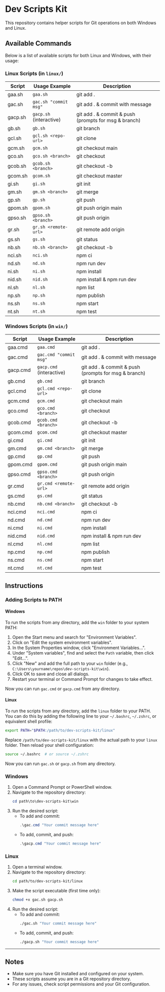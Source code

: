 # Dev Scripts Kit

This repository contains helper scripts for Git operations on both Windows and Linux.


## Available Commands

Below is a list of available scripts for both Linux and Windows, with their usage:

### Linux Scripts (in `linux/`)

| Script    | Usage Example                        | Description                                 |
|-----------|--------------------------------------|---------------------------------------------|
| gaa.sh    | `gaa.sh`                             | git add .                                   |
| gac.sh    | `gac.sh "commit msg"`               | git add . & commit with message             |
| gacp.sh   | `gacp.sh` (interactive)              | git add . & commit & push (prompts for msg & branch) |
| gb.sh     | `gb.sh`                              | git branch                                  |
| gcl.sh    | `gcl.sh <repo-url>`                  | git clone <repo-url>                        |
| gcm.sh    | `gcm.sh`                             | git checkout main                           |
| gco.sh    | `gco.sh <branch>`                    | git checkout <branch>                       |
| gcob.sh   | `gcob.sh <branch>`                   | git checkout -b <branch>                    |
| gcom.sh   | `gcom.sh`                            | git checkout master                         |
| gi.sh     | `gi.sh`                              | git init                                    |
| gm.sh     | `gm.sh <branch>`                     | git merge <branch>                          |
| gp.sh     | `gp.sh`                              | git push                                    |
| gpom.sh   | `gpom.sh`                            | git push origin main                        |
| gpso.sh   | `gpso.sh <branch>`                   | git push origin <branch>                    |
| gr.sh     | `gr.sh <remote-url>`                 | git remote add origin <url>                 |
| gs.sh     | `gs.sh`                              | git status                                  |
| nb.sh     | `nb.sh <branch>`                     | git checkout -b <branch>                    |
| nci.sh    | `nci.sh`                             | npm ci                                      |
| nd.sh     | `nd.sh`                              | npm run dev                                 |
| ni.sh     | `ni.sh`                              | npm install                                 |
| nid.sh    | `nid.sh`                             | npm install & npm run dev                   |
| nl.sh     | `nl.sh`                              | npm list                                    |
| np.sh     | `np.sh`                              | npm publish                                 |
| ns.sh     | `ns.sh`                              | npm start                                   |
| nt.sh     | `nt.sh`                              | npm test                                    |

### Windows Scripts (in `win/`)

| Script    | Usage Example                        | Description                                 |
|-----------|--------------------------------------|---------------------------------------------|
| gaa.cmd   | `gaa.cmd`                            | git add .                                   |
| gac.cmd   | `gac.cmd "commit msg"`              | git add . & commit with message             |
| gacp.cmd  | `gacp.cmd` (interactive)             | git add . & commit & push (prompts for msg & branch) |
| gb.cmd    | `gb.cmd`                             | git branch                                  |
| gcl.cmd   | `gcl.cmd <repo-url>`                 | git clone <repo-url>                        |
| gcm.cmd   | `gcm.cmd`                            | git checkout main                           |
| gco.cmd   | `gco.cmd <branch>`                   | git checkout <branch>                       |
| gcob.cmd  | `gcob.cmd <branch>`                  | git checkout -b <branch>                    |
| gcom.cmd  | `gcom.cmd`                           | git checkout master                         |
| gi.cmd    | `gi.cmd`                             | git init                                    |
| gm.cmd    | `gm.cmd <branch>`                    | git merge <branch>                          |
| gp.cmd    | `gp.cmd`                             | git push                                    |
| gpom.cmd  | `gpom.cmd`                           | git push origin main                        |
| gpso.cmd  | `gpso.cmd <branch>`                  | git push origin <branch>                    |
| gr.cmd    | `gr.cmd <remote-url>`                | git remote add origin <url>                 |
| gs.cmd    | `gs.cmd`                             | git status                                  |
| nb.cmd    | `nb.cmd <branch>`                    | git checkout -b <branch>                    |
| nci.cmd   | `nci.cmd`                            | npm ci                                      |
| nd.cmd    | `nd.cmd`                             | npm run dev                                 |
| ni.cmd    | `ni.cmd`                             | npm install                                 |
| nid.cmd   | `nid.cmd`                            | npm install & npm run dev                   |
| nl.cmd    | `nl.cmd`                             | npm list                                    |
| np.cmd    | `np.cmd`                             | npm publish                                 |
| ns.cmd    | `ns.cmd`                             | npm start                                   |
| nt.cmd    | `nt.cmd`                             | npm test                                    |

## Instructions

### Adding Scripts to PATH

#### Windows

To run the scripts from any directory, add the `win` folder to your system PATH:

1. Open the Start menu and search for "Environment Variables".
2. Click on "Edit the system environment variables".
3. In the System Properties window, click "Environment Variables...".
4. Under "System variables", find and select the `Path` variable, then click "Edit...".
5. Click "New" and add the full path to your `win` folder (e.g., `C:\Users\yourname\repos\dev-scripts-kit\win`).
6. Click OK to save and close all dialogs.
7. Restart your terminal or Command Prompt for changes to take effect.

Now you can run `gac.cmd` or `gacp.cmd` from any directory.

#### Linux

To run the scripts from any directory, add the `linux` folder to your PATH. You can do this by adding the following line to your `~/.bashrc`, `~/.zshrc`, or equivalent shell profile:

```bash
export PATH="$PATH:/path/to/dev-scripts-kit/linux"
```

Replace `/path/to/dev-scripts-kit/linux` with the actual path to your `linux` folder. Then reload your shell configuration:

```bash
source ~/.bashrc  # or source ~/.zshrc
```

Now you can run `gac.sh` or `gacp.sh` from any directory.

### Windows

1. Open a Command Prompt or PowerShell window.
2. Navigate to the repository directory:
   ```powershell
   cd path\to\dev-scripts-kit\win
   ```
3. Run the desired script:
   - To add and commit:
     ```powershell
     .\gac.cmd "Your commit message here"
     ```
   - To add, commit, and push:
     ```powershell
     .\gacp.cmd "Your commit message here"
     ```

### Linux

1. Open a terminal window.
2. Navigate to the repository directory:
   ```bash
   cd path/to/dev-scripts-kit/linux
   ```
3. Make the script executable (first time only):
   ```bash
   chmod +x gac.sh gacp.sh
   ```
4. Run the desired script:
   - To add and commit:
     ```bash
     ./gac.sh "Your commit message here"
     ```
   - To add, commit, and push:
     ```bash
     ./gacp.sh "Your commit message here"
     ```

---

## Notes
- Make sure you have Git installed and configured on your system.
- These scripts assume you are in a Git repository directory.
- For any issues, check script permissions and your Git configuration.
